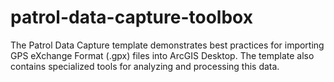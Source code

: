 patrol-data-capture-toolbox
===========================

The Patrol Data Capture template demonstrates best practices for importing GPS eXchange Format (.gpx) files into ArcGIS Desktop. The template also contains specialized tools for analyzing and processing this data. 